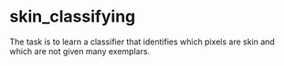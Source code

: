 # skin_classifying

The task is to learn a classifier that identifies which pixels are skin and which are not given many exemplars.
